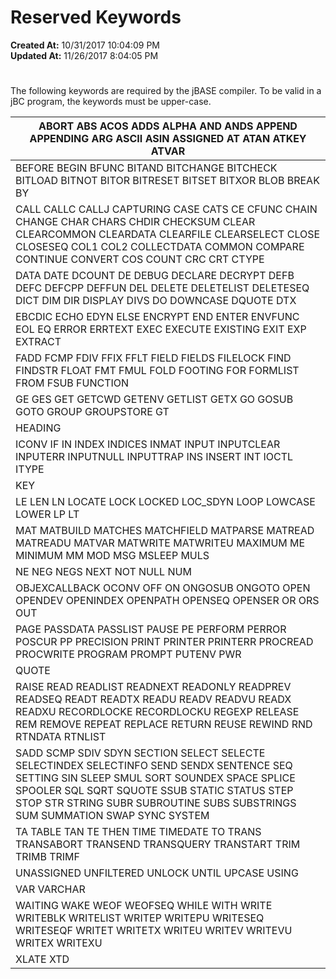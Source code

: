 # Reserved Keywords

**Created At:** 10/31/2017 10:04:09 PM  
**Updated At:** 11/26/2017 8:04:05 PM  


# 


The following keywords are required by the jBASE compiler. To be valid in a jBC program, the keywords must be upper-case.


| ABORT ABS ACOS ADDS ALPHA AND ANDS APPEND APPENDING ARG ASCII ASIN ASSIGNED AT ATAN ATKEY ATVAR |
| --- |
| BEFORE BEGIN BFUNC BITAND BITCHANGE BITCHECK BITLOAD BITNOT BITOR BITRESET BITSET BITXOR BLOB BREAK BY |
| CALL CALLC CALLJ CAPTURING CASE CATS CE CFUNC CHAIN CHANGE CHAR CHARS CHDIR CHECKSUM CLEAR CLEARCOMMON CLEARDATA CLEARFILE CLEARSELECT CLOSE CLOSESEQ COL1 COL2 COLLECTDATA COMMON COMPARE CONTINUE CONVERT COS COUNT CRC CRT CTYPE |
| DATA DATE DCOUNT DE DEBUG DECLARE DECRYPT DEFB DEFC DEFCPP DEFFUN DEL DELETE DELETELIST DELETESEQ DICT DIM DIR DISPLAY DIVS DO DOWNCASE DQUOTE DTX |
| EBCDIC ECHO EDYN ELSE ENCRYPT END ENTER ENVFUNC EOL EQ ERROR ERRTEXT EXEC EXECUTE EXISTING EXIT EXP EXTRACT |
| FADD FCMP FDIV FFIX FFLT FIELD FIELDS FILELOCK FIND FINDSTR FLOAT FMT FMUL FOLD FOOTING FOR FORMLIST FROM FSUB FUNCTION |
| GE GES GET GETCWD GETENV GETLIST GETX GO GOSUB GOTO GROUP GROUPSTORE GT |
| HEADING |
| ICONV IF IN INDEX INDICES INMAT INPUT INPUTCLEAR INPUTERR INPUTNULL INPUTTRAP INS INSERT INT IOCTL ITYPE |
| KEY |
| LE LEN LN LOCATE LOCK LOCKED LOC\_SDYN LOOP LOWCASE LOWER LP LT |
| MAT MATBUILD MATCHES MATCHFIELD MATPARSE MATREAD MATREADU MATVAR MATWRITE MATWRITEU MAXIMUM ME MINIMUM MM MOD MSG MSLEEP MULS |
| NE NEG NEGS NEXT NOT NULL NUM |
| OBJEXCALLBACK OCONV OFF ON ONGOSUB ONGOTO OPEN OPENDEV OPENINDEX OPENPATH OPENSEQ OPENSER OR ORS OUT |
| PAGE PASSDATA PASSLIST PAUSE PE PERFORM PERROR POSCUR PP PRECISION PRINT PRINTER PRINTERR PROCREAD PROCWRITE PROGRAM PROMPT PUTENV PWR |
| QUOTE |
| RAISE READ READLIST READNEXT READONLY READPREV READSEQ READT READTX READU READV READVU READX READXU RECORDLOCKE RECORDLOCKU REGEXP RELEASE REM REMOVE REPEAT REPLACE RETURN REUSE REWIND RND RTNDATA RTNLIST |
| SADD SCMP SDIV SDYN SECTION SELECT SELECTE SELECTINDEX SELECTINFO SEND SENDX SENTENCE SEQ SETTING SIN SLEEP SMUL SORT SOUNDEX SPACE SPLICE SPOOLER SQL SQRT SQUOTE SSUB STATIC STATUS STEP STOP STR STRING SUBR SUBROUTINE SUBS SUBSTRINGS SUM SUMMATION SWAP SYNC SYSTEM |
| TA TABLE TAN TE THEN TIME TIMEDATE TO TRANS TRANSABORT TRANSEND TRANSQUERY TRANSTART TRIM TRIMB TRIMF |
| UNASSIGNED UNFILTERED UNLOCK UNTIL UPCASE USING |
| VAR VARCHAR |
| WAITING WAKE WEOF WEOFSEQ WHILE WITH WRITE WRITEBLK WRITELIST WRITEP WRITEPU WRITESEQ WRITESEQF WRITET WRITETX WRITEU WRITEV WRITEVU WRITEX WRITEXU |
| XLATE XTD |

